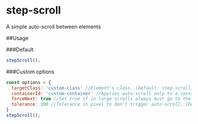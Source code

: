 # step-scroll

A simple auto-scroll between elements

##Usage

###Default

``` javascript
stepScroll();
```

###Custom options
``` javascript
const options = {
  targetClass: 'custom-class' //Element's class. (Default: step-scroll)
  containerId: 'custom-container' //Applies auto-scroll only to a container, othewise to the entire document. (Defualt: null)
  forceNext: true //Set true if in large scrolls always must go to the next element, otherwise it would scroll to the closest one. (Default: false),
  tolerance: 100 //Tolerance in pixel to don't trigger auto-scroll. (Default: 50)
}
stepScroll();
```
